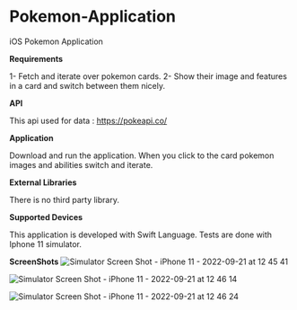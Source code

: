 # Pokemon-Application
iOS Pokemon Application 

**Requirements**

1- Fetch and iterate over pokemon cards.
2- Show their image and features in a card and switch between them nicely.

**API**

This api used for data : https://pokeapi.co/

**Application**

Download and run the application. When you click to the card pokemon images and abilities switch and iterate.

**External Libraries**

There is no third party library.

**Supported Devices**

This application is developed with Swift Language.
Tests are done with Iphone 11 simulator.

**ScreenShots**
![Simulator Screen Shot - iPhone 11 - 2022-09-21 at 12 45 41](https://user-images.githubusercontent.com/102912212/191473114-48a86038-68e6-442e-be09-5663faba1954.png)

![Simulator Screen Shot - iPhone 11 - 2022-09-21 at 12 46 14](https://user-images.githubusercontent.com/102912212/191473147-bce82b51-9855-44d8-823a-64f9fd76a23b.png)

![Simulator Screen Shot - iPhone 11 - 2022-09-21 at 12 46 24](https://user-images.githubusercontent.com/102912212/191473159-e658b48b-9e5f-4b72-b358-312ac66be54b.png)
